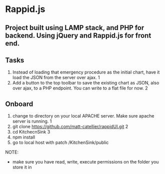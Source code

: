 # Rappid.js
## Project built using LAMP stack, and PHP for backend.  Using jQuery and Rappid.js for front end.

## Tasks

1. Instead of loading that emergency procedure as the initial chart, have it load the JSON from the server over ajax. 1
2. Add a button to the top toolbar to save the existing chart as JSON, also over ajax, to a PHP endpoint. You can write to a flat file for now. 2

## Onboard 
1. change to directory on your local APACHE server.  Make sure apache server is running. 1
2. git clone https://github.com/matt-catellier/rappidUI.git 2
3. cd KitchecnSink 3 
4. npm install
4. go to local host with patch /KitchenSink/public

NOTE:
* make sure you have read, write, execute permissions on the folder you store it in
